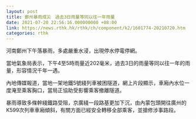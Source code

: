 ```yaml
---
layout: post
title: 鄭州暴雨成災　過去3日雨量等同以往一年雨量
date: 2021-07-20 22:56:16.000000000 +08:00
link: https://news.rthk.hk/rthk/ch/component/k2/1601774-20210720.htm
categories: rthk
---
```


河南鄭州下午落暴雨，多處嚴重水浸，出現停水停電停網。

當地氣象局表示，下午4至5時雨量近202毫米，過去3日的雨量等同以往一年的雨量，形容情況千年一遇。

內地傳媒報道，當地一架地鐵5號綫列車被困隧道，網上片段顯示，車廂內水位一度淹至乘客胸口，當局正協助受影響乘客撤離隧道。

暴雨導致多條幹綫鐵路受阻，京廣綫一段路基更加下沉，由內蒙包頭開往廣州的K599次列車車廂傾斜，有關方面已經安全轉移全部乘客，並搶修涉事路段。

